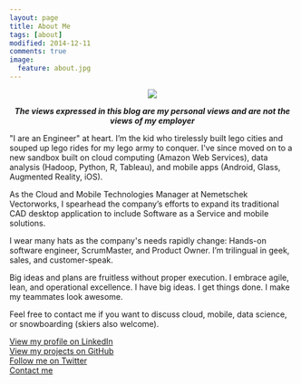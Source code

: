 ```yaml
---
layout: page
title: About Me
tags: [about]
modified: 2014-12-11
comments: true
image:
  feature: about.jpg
---
```


<p align="center">
  <img src="https://avatars1.githubusercontent.com/u/5458997">
</p>

<p align="center">
    <strong><em>The views expressed in this blog are my personal views and are not the views of my employer</em></strong>
</p>

"I are an Engineer" at heart. I’m the kid who tirelessly built lego cities and souped up lego rides for my lego army to conquer. I've since moved on to a new sandbox built on cloud computing (Amazon Web Services), data analysis (Hadoop, Python, R, Tableau), and mobile apps (Android, Glass, Augmented Reality, iOS).

As the Cloud and Mobile Technologies Manager at Nemetschek Vectorworks, I spearhead the company’s efforts to expand its traditional CAD desktop application to include Software as a Service and mobile solutions.

I wear many hats as the company's needs rapidly change: Hands-on software engineer, ScrumMaster, and Product Owner. I’m trilingual in geek, sales, and customer-speak.

Big ideas and plans are fruitless without proper execution. I embrace agile, lean, and operational excellence. I have big ideas. I get things done. I make my teammates look awesome.

Feel free to contact me if you want to discuss cloud, mobile, data science, or snowboarding (skiers also welcome).

[View my profile on LinkedIn](http://www.linkedin.com/in/donnemartin)
<br/>
[View my projects on GitHub](https://github.com/donnemartin)
<br/>
[Follow me on Twitter](https://twitter.com/donne_martin)
<br/>
[Contact me](donne.martin@gmail.com)

